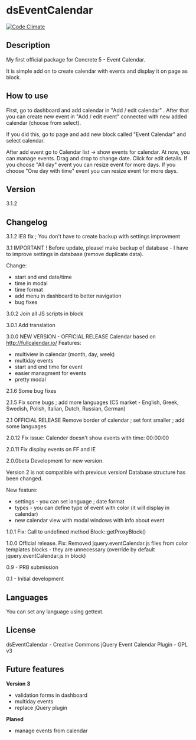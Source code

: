 dsEventCalendar
================

[![Code Climate](https://codeclimate.com/github/dszymczuk/dsEventCalendar/badges/gpa.svg)](https://codeclimate.com/github/dszymczuk/dsEventCalendar)

Description
----
My first official package for Concrete 5 - Event Calendar.

It is simple add on to create calendar with events and display it on page as block.


How to use
----
First, go to dashboard and add calendar in "Add / edit calendar" . After that you can create new event in "Add / edit event" connected with new added calendar (choose from select).

If you did this, go to page and add new block called "Event Calendar" and select calendar.

After add event go to Calendar list -> show events for calendar. At now, you can manage events.
Drag and drop to change date.
Click for edit details.
If you choose "All day" event you can resize event for more days.
If you choose "One day with time" event you can resize event for more days.


Version
----
3.1.2

Changelog
----
3.1.2
IE8 fix ; You don't have to create backup with settings improvment

3.1
IMPORTANT !
Before update, please! make backup of database - I have to improve settings in database (remove duplicate data).

Change:
* start and end date/time
* time in modal
* time format
* add menu in dashboard to better navigation
* bug fixes


3.0.2
Join all JS scripts in block

3.0.1
Add translation

3.0.0
NEW VERSION - OFFICIAL RELEASE
Calendar based on http://fullcalendar.io/
Features:
* multiview in calendar (month, day, week)
* multiday events
* start and end time for event
* easier managment for events
* pretty modal

2.1.6
Some bug fixes

2.1.5
Fix some bugs ; add more languages (C5 market - English, Greek, Swedish, Polish, Italian, Dutch, Russian, German)

2.1
OFFICIAL RELEASE
Remove border of calendar ; set font smaller ; add some languages

2.0.12
Fix issue: Calender doesn't show events with time: 00:00:00

2.0.11
Fix display events on FF and IE

2.0.0beta
Development for new version.

Version 2 is not compatible with previous version! Database structure has been changed.

New feature:
* settings - you can set language ; date format
* types - you can define type of event with color (it will display in calendar)
* new calendar view with modal windows with info about event

1.0.1
Fix: Call to undefined method Block::getProxyBlock()

1.0.0
Official release. Fix: Removed jquery.eventCalendar.js files from color templates blocks - they are unnecessary (override by default jquery.eventCalendar.js in block)

0.9 - PRB submission

0.1 - Initial development 

Languages
----
You can set any language using gettext.


License
----
dsEventCalendar - Creative Commons
jQuery Event Calendar Plugin - GPL v3

Future features
----
__Version 3__
* validation forms in dashboard
* multiday events
* replace jQuery plugin

__Planed__
* manage events from calendar

